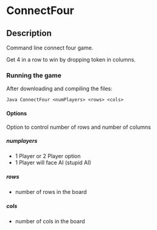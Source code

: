 # ConnectFour

## Description
Command line connect four game. 

Get 4 in a row to win by dropping token in columns.

### Running the game
After downloading and compiling the files: 
```
Java ConnectFour <numPlayers> <rows> <cols>
```

#### Options
Option to control number of rows and number of columns
##### numplayers
- 1 Player or 2 Player option
- 1 Player will face AI (stupid AI)

##### rows
- number of rows in the board

##### cols
- number of cols in the board